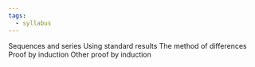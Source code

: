```yaml
---
tags:
  - syllabus
---
```


Sequences and series
Using standard results
The method of differences
Proof by induction
Other proof by induction